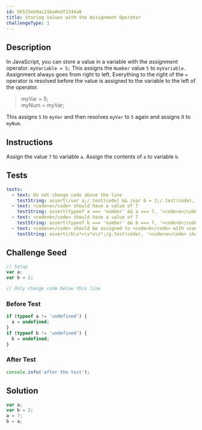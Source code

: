 ```yaml
---
id: 56533eb9ac21ba0edf2244a8
title: Storing Values with the Assignment Operator
challengeType: 1
---
```


## Description
<section id='description'>
In JavaScript, you can store a value in a variable with the <dfn>assignment</dfn> operator.
<code>myVariable = 5;</code>
This assigns the <code>Number</code> value <code>5</code> to <code>myVariable</code>.
Assignment always goes from right to left. Everything to the right of the <code>=</code> operator is resolved before the value is assigned to the variable to the left of the operator.
<blockquote>myVar = 5;<br>myNum = myVar;</blockquote>
This assigns <code>5</code> to <code>myVar</code> and then resolves <code>myVar</code> to <code>5</code>  again and assigns it to <code>myNum</code>.
</section>

## Instructions
<section id='instructions'>
Assign the value <code>7</code> to variable <code>a</code>.
Assign the contents of <code>a</code> to variable <code>b</code>.
</section>

## Tests
<section id='tests'>

```yml
tests:
  - text: Do not change code above the line
    testString: assert(/var a;/.test(code) && /var b = 2;/.test(code), 'Do not change code above the line');
  - text: <code>a</code> should have a value of 7
    testString: assert(typeof a === 'number' && a === 7, '<code>a</code> should have a value of 7');
  - text: <code>b</code> should have a value of 7
    testString: assert(typeof b === 'number' && b === 7, '<code>b</code> should have a value of 7');
  - text: <code>a</code> should be assigned to <code>b</code> with <code>=</code>
    testString: assert(/b\s*=\s*a\s*;/g.test(code), '<code>a</code> should be assigned to <code>b</code> with <code>=</code>');

```

</section>

## Challenge Seed
<section id='challengeSeed'>

<div id='js-seed'>

```js
// Setup
var a;
var b = 2;

// Only change code below this line

```

</div>

### Before Test
<div id='js-setup'>

```js
if (typeof a != 'undefined') {
  a = undefined;
}
if (typeof b != 'undefined') {
  b = undefined;
}
```

</div>

### After Test
<div id='js-teardown'>

```js
console.info('after the test');
```

</div>

</section>

## Solution
<section id='solution'>


```js
var a;
var b = 2;
a = 7;
b = a;
```

</section>
